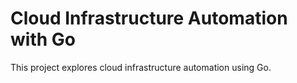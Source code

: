 # Cloud Infrastructure Automation with Go

This project explores cloud infrastructure automation using Go.
